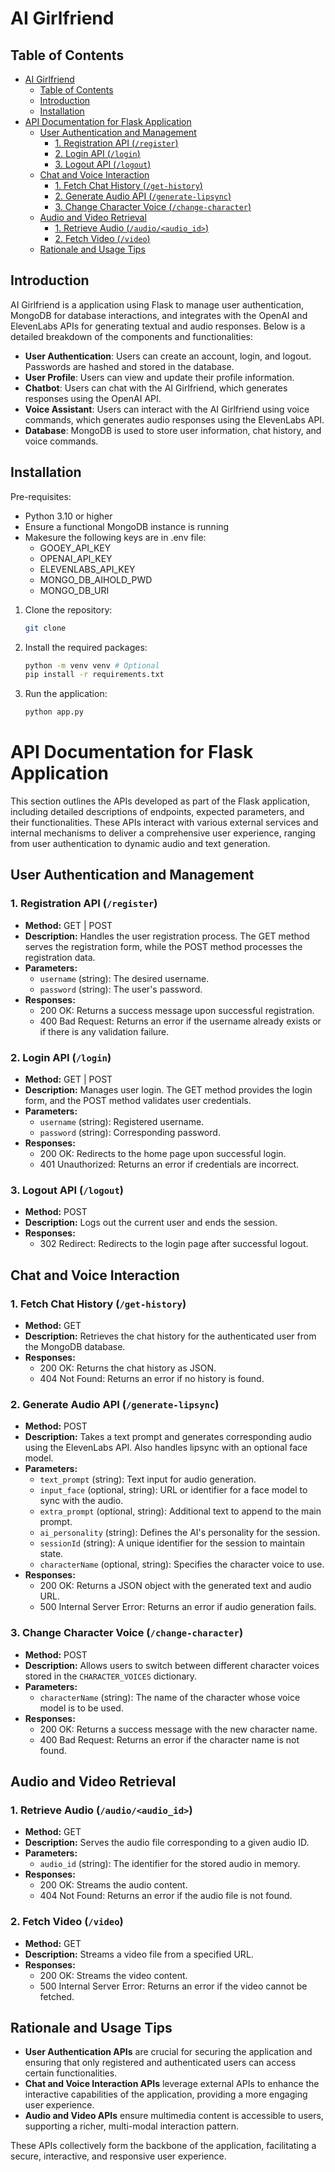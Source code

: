 # AI Girlfriend
## Table of Contents
- [AI Girlfriend](#ai-girlfriend)
  - [Table of Contents](#table-of-contents)
  - [Introduction](#introduction)
  - [Installation](#installation)
- [API Documentation for Flask Application](#api-documentation-for-flask-application)
  - [User Authentication and Management](#user-authentication-and-management)
    - [1. Registration API (`/register`)](#1-registration-api-register)
    - [2. Login API (`/login`)](#2-login-api-login)
    - [3. Logout API (`/logout`)](#3-logout-api-logout)
  - [Chat and Voice Interaction](#chat-and-voice-interaction)
    - [1. Fetch Chat History (`/get-history`)](#1-fetch-chat-history-get-history)
    - [2. Generate Audio API (`/generate-lipsync`)](#2-generate-audio-api-generate-lipsync)
    - [3. Change Character Voice (`/change-character`)](#3-change-character-voice-change-character)
  - [Audio and Video Retrieval](#audio-and-video-retrieval)
    - [1. Retrieve Audio (`/audio/<audio_id>`)](#1-retrieve-audio-audioaudio_id)
    - [2. Fetch Video (`/video`)](#2-fetch-video-video)
  - [Rationale and Usage Tips](#rationale-and-usage-tips)

## Introduction
AI Girlfriend is a application using Flask to manage user authentication, MongoDB for database interactions, and integrates with the OpenAI and ElevenLabs APIs for generating textual and audio responses. Below is a detailed breakdown of the components and functionalities:
- **User Authentication**: Users can create an account, login, and logout. Passwords are hashed and stored in the database.
- **User Profile**: Users can view and update their profile information.
- **Chatbot**: Users can chat with the AI Girlfriend, which generates responses using the OpenAI API.
- **Voice Assistant**: Users can interact with the AI Girlfriend using voice commands, which generates audio responses using the ElevenLabs API.
- **Database**: MongoDB is used to store user information, chat history, and voice commands.

## Installation
Pre-requisites:
- Python 3.10 or higher
- Ensure a functional MongoDB instance is running
- Makesure the following keys are in .env file:
  - GOOEY_API_KEY
  - OPENAI_API_KEY
  - ELEVENLABS_API_KEY
  - MONGO_DB_AIHOLD_PWD
  - MONGO_DB_URI
    

1. Clone the repository:
   ```bash
   git clone
    ```
2. Install the required packages:
    ```bash
    python -m venv venv # Optional
    pip install -r requirements.txt
    ```
3. Run the application:
    ```bash
    python app.py
    ```

# API Documentation for Flask Application

This section outlines the APIs developed as part of the Flask application, including detailed descriptions of endpoints, expected parameters, and their functionalities. These APIs interact with various external services and internal mechanisms to deliver a comprehensive user experience, ranging from user authentication to dynamic audio and text generation.

## User Authentication and Management

### 1. Registration API (`/register`)
- **Method:** GET | POST
- **Description:** Handles the user registration process. The GET method serves the registration form, while the POST method processes the registration data.
- **Parameters:**
  - `username` (string): The desired username.
  - `password` (string): The user's password.
- **Responses:**
  - 200 OK: Returns a success message upon successful registration.
  - 400 Bad Request: Returns an error if the username already exists or if there is any validation failure.

### 2. Login API (`/login`)
- **Method:** GET | POST
- **Description:** Manages user login. The GET method provides the login form, and the POST method validates user credentials.
- **Parameters:**
  - `username` (string): Registered username.
  - `password` (string): Corresponding password.
- **Responses:**
  - 200 OK: Redirects to the home page upon successful login.
  - 401 Unauthorized: Returns an error if credentials are incorrect.

### 3. Logout API (`/logout`)
- **Method:** POST
- **Description:** Logs out the current user and ends the session.
- **Responses:**
  - 302 Redirect: Redirects to the login page after successful logout.

## Chat and Voice Interaction

### 1. Fetch Chat History (`/get-history`)
- **Method:** GET
- **Description:** Retrieves the chat history for the authenticated user from the MongoDB database.
- **Responses:**
  - 200 OK: Returns the chat history as JSON.
  - 404 Not Found: Returns an error if no history is found.

### 2. Generate Audio API (`/generate-lipsync`)
- **Method:** POST
- **Description:** Takes a text prompt and generates corresponding audio using the ElevenLabs API. Also handles lipsync with an optional face model.
- **Parameters:**
  - `text_prompt` (string): Text input for audio generation.
  - `input_face` (optional, string): URL or identifier for a face model to sync with the audio.
  - `extra_prompt` (optional, string): Additional text to append to the main prompt.
  - `ai_personality` (string): Defines the AI's personality for the session.
  - `sessionId` (string): A unique identifier for the session to maintain state.
  - `characterName` (optional, string): Specifies the character voice to use.
- **Responses:**
  - 200 OK: Returns a JSON object with the generated text and audio URL.
  - 500 Internal Server Error: Returns an error if audio generation fails.

### 3. Change Character Voice (`/change-character`)
- **Method:** POST
- **Description:** Allows users to switch between different character voices stored in the `CHARACTER_VOICES` dictionary.
- **Parameters:**
  - `characterName` (string): The name of the character whose voice model is to be used.
- **Responses:**
  - 200 OK: Returns a success message with the new character name.
  - 400 Bad Request: Returns an error if the character name is not found.

## Audio and Video Retrieval

### 1. Retrieve Audio (`/audio/<audio_id>`)
- **Method:** GET
- **Description:** Serves the audio file corresponding to a given audio ID.
- **Parameters:**
  - `audio_id` (string): The identifier for the stored audio in memory.
- **Responses:**
  - 200 OK: Streams the audio content.
  - 404 Not Found: Returns an error if the audio file is not found.

### 2. Fetch Video (`/video`)
- **Method:** GET
- **Description:** Streams a video file from a specified URL.
- **Responses:**
  - 200 OK: Streams the video content.
  - 500 Internal Server Error: Returns an error if the video cannot be fetched.

## Rationale and Usage Tips

- **User Authentication APIs** are crucial for securing the application and ensuring that only registered and authenticated users can access certain functionalities.
- **Chat and Voice Interaction APIs** leverage external APIs to enhance the interactive capabilities of the application, providing a more engaging user experience.
- **Audio and Video APIs** ensure multimedia content is accessible to users, supporting a richer, multi-modal interaction pattern.

These APIs collectively form the backbone of the application, facilitating a secure, interactive, and responsive user experience.